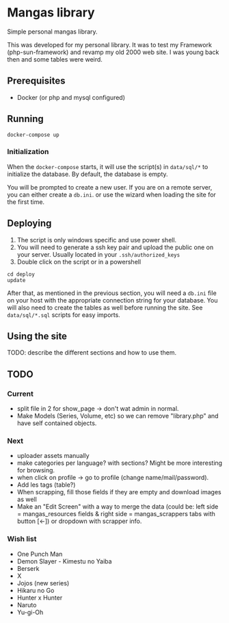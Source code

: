 # Mangas library

Simple personal mangas library.

This was developed for my personal library. It was to test my Framework (php-sun-framework) and revamp 
my old 2000 web site. I was young back then and some tables were weird.

## Prerequisites

* Docker (or php and mysql configured)

## Running

```Shell
docker-compose up
```

### Initialization

When the ``docker-compose`` starts, it will use the script(s) in ``data/sql/*`` to
initialize the database. By default, the database is empty.

You will be prompted to create a new user. If you are on a remote server, you can
either create a ``db.ini``. or use the wizard when loading the site for the first time.

## Deploying

1. The script is only windows specific and use power shell.
1. You will need to generate a ssh key pair and upload the public one on your server. Usually located in your ``.ssh/authorized_keys``
1. Double click on the script or in a powershell

```Shell
cd deploy
update
```

After that, as mentioned in the previous section, you will need a ``db.ini`` file on your host 
with the appropriate connection string for your database. You will also need to create 
the tables as well before running the site. See ``data/sql/*.sql`` scripts for easy imports.

## Using the site

TODO: describe the different sections and how to use them.

## TODO

### Current

* split file in 2 for show_page -> don't wat admin in normal.
* Make Models (Series, Volume, etc) so we can remove "library.php" and have self contained objects.


### Next

* uploader assets manually
* make categories per language? with sections? Might be more interesting for browsing.
* when click on profile -> go to profile (change name/mail/password).
* Add les tags (table?)
* When scrapping, fill those fields if they are empty and download images as well
* Make an "Edit Screen" with a way to merge the data (could be: 
    left side  = mangas_resources fields &
    right side = mangas_scrappers tabs with button [<-])
    or dropdown with scrapper info.

### Wish list
* One Punch Man
* Demon Slayer - Kimestu no Yaiba
* Berserk
* X
* Jojos (new series)
* Hikaru no Go
* Hunter x Hunter
* Naruto
* Yu-gi-Oh